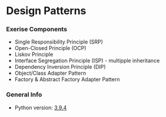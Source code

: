 # Design Patterns 

### Exerise Components
* Single Responsibility Principle (SRP)
* Open-Closed Principle (OCP)
* Liskov Principle
* Interface Segregation Principle (ISP) - multipple inheritance
* Dependency Inversion Principle (DIP)
* Object/Class Adapter Pattern
* Factory & Abstract Factory Adapter Pattern


### General Info
* Python version: [3.9.4](https://www.python.org/downloads/release/python-394/)
